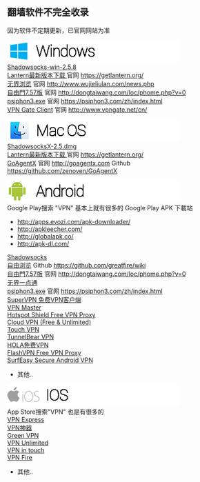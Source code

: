 ## 翻墙软件不完全收录
因为软件不定期更新，已官网网站为准

<img src="image\Windows_logo.png"></br>
<a href="https://github.com/it-andy-hou/fq/blob/master/Windows/Shadowsocks/Shadowsocks-win-2.5.8.zip"> Shadowsocks-win-2.5.8 </a> </br>
<a href="https://github.com/getlantern/lantern/releases/tag/latest">Lantern最新版本下载 </a> 官网 https://getlantern.org/</br>
<a href="https://git.io/HNvvvQ">无界浏览</a>  官网 http://www.wujieliulan.com/news.php</br>
<a href="https://git.io/fgp">自由門7.57版</a> 官网 http://dongtaiwang.com/loc/phome.php?v=0</br>
<a href="https://psiphon3.com/psiphon3.exe">psiphon3.exe</a> 官网 https://psiphon3.com/zh/index.html</br>
<a href="http://www.vpngate.net/cn/download.aspx">VPN Gate Client</a> 官网 http://www.vpngate.net/cn/</br>


<img src="image\MAC_logo.png"></br>
<a href="https://github.com/it-andy-hou/fq/blob/master/Mac/Shadowsocks/ShadowsocksX-2.5.dmg"> ShadowsocksX-2.5.dmg </a></br>
<a href="https://github.com/getlantern/lantern/releases/tag/latest">Lantern最新版本下载 </a> 官网 https://getlantern.org/</br>
<a href="https://github.com/it-andy-hou/fq/blob/master/Mac/GoAgentX/GoAgentX-v2.3.7.dmg">GoAgentX</a> 官网 http://goagentx.com Github https://github.com/zenoven/GoAgentX</br>

<img src="image\android_logo.png"></br>
Google Play搜索 "VPN" 基本上就有很多的
Google Play APK 下載站
* http://apps.evozi.com/apk-downloader/
* http://apkleecher.com/
* http://globalapk.co/
* http://apk-dl.com/

<a href="https://play.google.com/store/apps/details?id=com.github.shadowsocks">Shadowsocks</a> </br>
<a href="https://play.google.com/store/apps/details?id=org.greatfire.freebrowser">自由浏览</a> Github https://github.com/greatfire/wiki</br>
<a href="https://git.io/fgma">自由門7.57版</a> 官网 http://dongtaiwang.com/loc/phome.php?v=0</br>
<a href="https://git.io/2S1IBQ">无界一点通</a></br>
<a href="https://psiphon3.com/PsiphonAndroid.apk">psiphon3.exe</a> 官网 https://psiphon3.com/zh/index.html</br>
<a href="https://play.google.com/store/apps/details?id=com.jrzheng.supervpnfree">SuperVPN 免费VPN客户端</a></br>
<a href="https://play.google.com/store/apps/details?id=free.vpn.unblock.proxy.vpnmaster">VPN Master</a></br>
<a href="https://play.google.com/store/apps/details?id=hotspotshield.android.vpn">Hotspot Shield Free VPN Proxy</a></br>
<a href="https://play.google.com/store/apps/details?id=net.bypass.vpn">Cloud VPN (Free & Unlimited)</a></br>
<a href="https://play.google.com/store/apps/details?id=com.northghost.touchvpn">Touch VPN</a></br>
<a href="https://play.google.com/store/apps/details?id=com.tunnelbear.android">TunnelBear VPN</a></br>
<a href="https://play.google.com/store/apps/details?id=org.hola">HOLA免费VPN</a></br>
<a href="https://play.google.com/store/apps/details?id=net.flashsoft.flashvpn.activity">FlashVPN Free VPN Proxy</a></br>
<a href="https://play.google.com/store/apps/details?id=com.surfeasy">SurfEasy Secure Android VPN</a></br>
* 其他..

<img src="image\ios_logo.png"></br>
App Store搜索"VPN" 也是有很多的 </br>
<a href="https://itunes.apple.com/cn/app/vpn-express-best-mobile-vpn/id375584677">VPN Express</a></br>
<a href="https://itunes.apple.com/cn/app/vpn-shen-qi/id823288801">VPN神器</a></br>
<a href="https://itunes.apple.com/cn/app/greenvpn-green-wang-luo-jia/id629880524">Green VPN</a></br>
<a href="https://itunes.apple.com/cn/app/vpn-unlimited-jia-mi-quan/id694633015?mt=8">VPN Unlimited</a></br>
<a href="https://itunes.apple.com/cn/app/vpn-in-touch-for-iphone-ipad/id464241430">VPN in touch</a></br>
<a href="https://itunes.apple.com/cn/app/vpn-fire-for-iphone-ipad-protect/id432531914">VPN Fire</a></br>
* 其他..